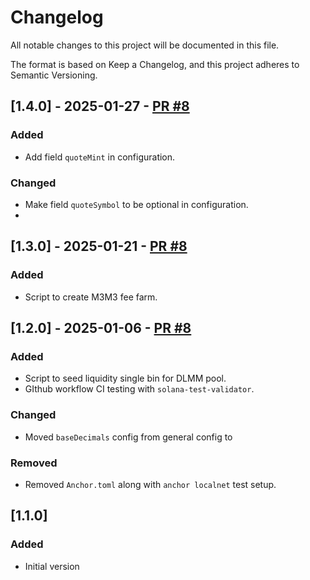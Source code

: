 # Changelog
All notable changes to this project will be documented in this file.

The format is based on Keep a Changelog, and this project adheres to Semantic Versioning.

## [1.4.0] - 2025-01-27 - [PR #8](https://github.com/MeteoraAg/meteora-pool-setup/pull/20)
### Added 
- Add field `quoteMint` in configuration. 

### Changed
- Make field `quoteSymbol` to be optional in configuration.
- 

## [1.3.0] - 2025-01-21 - [PR #8](https://github.com/MeteoraAg/meteora-pool-setup/pull/13)
### Added 
- Script to create M3M3 fee farm.

## [1.2.0] - 2025-01-06 - [PR #8](https://github.com/MeteoraAg/meteora-pool-setup/pull/8)

### Added 
- Script to seed liquidity single bin for DLMM pool.
- GIthub workflow CI testing with `solana-test-validator`.

### Changed
- Moved `baseDecimals` config from general config to 

### Removed
- Removed `Anchor.toml` along with `anchor localnet` test setup.

## [1.1.0]

### Added
- Initial version